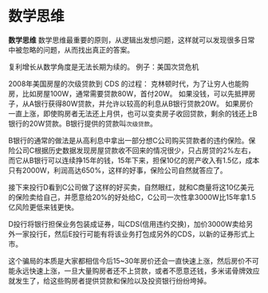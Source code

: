 # 数学思维

**数学思维**
数学思维最重要的原则，从逻辑出发想问题，这样就可以发现很多日常中被忽略的问题，从而找出真正的答案。

复利增长从数学角度是无法长期为续的。
例子：美国次贷危机

2008年美国房屋的次级贷款到 CDS 的过程：
克林顿时代，为了让穷人也能购房，比如房屋100W，通常需要贷款80W，首付20W。 如果没钱，可以先抵押房子，从A银行获得80W贷款，并允许以较高的利息从B银行贷款20W。
如果房价一直上涨，即使购房者无法还上月供，也可以变卖房子收回贷款，剩余的钱还上B银行的20W贷款。B银行提供的贷款叫`次级贷款`。

B银行的通常的做法是从高利息中拿出一部分想C公司购买贷款者的违约保险。保险公司C根据历史数据发现房屋贷款收不回来的情况很少，只占房贷的2%左右，而它从B银行可以连续挣15年的钱，15年下来，担保10亿的房产收入有1.5亿，成本只有2000W，利润高达650%，这样的好事，保险公司自然就答应了。

接下来投行D看到C公司做了这样的好买卖，自然眼红，就和C商量将这10亿美元的保险卖给自己，并愿意给20%的好处给C，C公司一次性拿3000W比15年拿1.5亿风险更低来钱更快。

D投行将银行担保业务包装成证券，叫CDS(信用违约交换)，加价3000W卖给另外一家投行E，然后E投行可能有将该业务打包成另外的CDS，以新的证券形式上市。

这个骗局的本质是大家都相信今后15~30年房价还会一直快速上涨，然后房价不可能永远快速上涨，一旦大量购房者还不上贷款，或者不愿意还钱，多米诺骨牌效应就发生了，给这些购房者提供贷款和保险以及投资银行纷纷垮掉。
